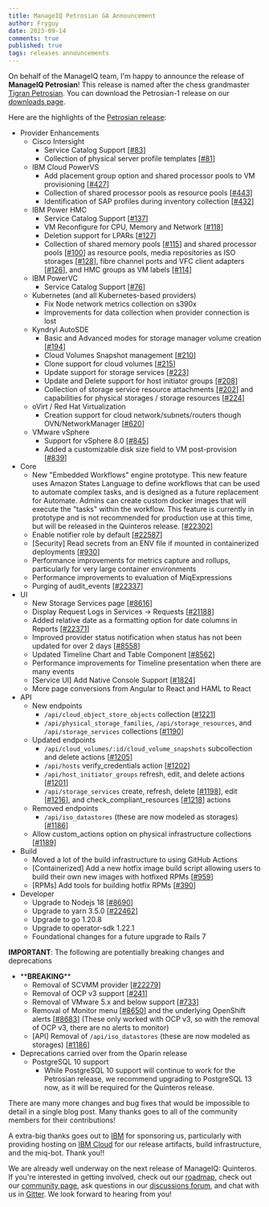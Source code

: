 ```yaml
---
title: ManageIQ Petrosian GA Announcement
author: Fryguy
date: 2023-09-14
comments: true
published: true
tags: releases announcements
---
```


On behalf of the ManageIQ team, I'm happy to announce the release of **ManageIQ Petrosian**! This release is named after the chess grandmaster [Tigran Petrosian](https://en.wikipedia.org/wiki/Tigran_Petrosian). You can download the Petrosian-1 release on our [downloads page](/download).

Here are the highlights of the [Petrosian release](https://github.com/orgs/ManageIQ/projects/13#column-19122600):

- Provider Enhancements
  - Cisco Intersight
    - Service Catalog Support [[#83](https://github.com/ManageIQ/manageiq-providers-cisco_intersight/pull/83)]
    - Collection of physical server profile templates [[#81](https://github.com/ManageIQ/manageiq-providers-cisco_intersight/pull/81)]
  - IBM Cloud PowerVS
    - Add placement group option and shared processor pools to VM provisioning [[#427](https://github.com/ManageIQ/manageiq-providers-ibm_cloud/pull/427)]
    - Collection of shared processor pools as resource pools [[#443](https://github.com/ManageIQ/manageiq-providers-ibm_cloud/pull/443)]
    - Identification of SAP profiles during inventory collection [[#432](https://github.com/ManageIQ/manageiq-providers-ibm_cloud/pull/432)]
  - IBM Power HMC
    - Service Catalog Support [[#137](https://github.com/ManageIQ/manageiq-providers-ibm_power_hmc/pull/137)]
    - VM Reconfigure for CPU, Memory and Network [[#118](https://github.com/ManageIQ/manageiq-providers-ibm_power_hmc/pull/118)]
    - Deletion support for LPARs [[#127](https://github.com/ManageIQ/manageiq-providers-ibm_power_hmc/pull/127)]
    - Collection of shared memory pools [[#115](https://github.com/ManageIQ/manageiq-providers-ibm_power_hmc/pull/115)] and shared processor pools [[#100](https://github.com/ManageIQ/manageiq-providers-ibm_power_hmc/pull/100)] as resource pools, media repositories as ISO storages [[#128](https://github.com/ManageIQ/manageiq-providers-ibm_power_hmc/pull/128)], fibre channel ports and VFC client adapters [[#126](https://github.com/ManageIQ/manageiq-providers-ibm_power_hmc/pull/126)], and HMC groups as VM labels [[#114](https://github.com/ManageIQ/manageiq-providers-ibm_power_hmc/pull/114)]
  - IBM PowerVC
    - Service Catalog Support [[#76](https://github.com/ManageIQ/manageiq-providers-ibm_power_vc/issues/76)]
  - Kubernetes (and all Kubernetes-based providers)
    - Fix Node network metrics collection on s390x
    - Improvements for data collection when provider connection is lost
  - Kyndryl AutoSDE
    - Basic and Advanced modes for storage manager volume creation [[#194](https://github.com/ManageIQ/manageiq-providers-autosde/pull/194)]
    - Cloud Volumes Snapshot management [[#210](https://github.com/ManageIQ/manageiq-providers-autosde/pull/210)]
    - Clone support for cloud volumes [[#215](https://github.com/ManageIQ/manageiq-providers-autosde/pull/215)]
    - Update support for storage services [[#223](https://github.com/ManageIQ/manageiq-providers-autosde/pull/223)]
    - Update and Delete support for host initiator groups [[#208](https://github.com/ManageIQ/manageiq-providers-autosde/pull/208)]
    - Collection of storage service resource attachments [[#202](https://github.com/ManageIQ/manageiq-providers-autosde/issues/202)] and capabilities for physical storages / storage resources [[#224](https://github.com/ManageIQ/manageiq-providers-autosde/pull/224)]
  - oVirt / Red Hat Virtualization
    - Creation support for cloud network/subnets/routers though OVN/NetworkManager [[#620](https://github.com/ManageIQ/manageiq-providers-ovirt/pull/620)]
  - VMware vSphere
    - Support for vSphere 8.0 [[#845](https://github.com/ManageIQ/manageiq-providers-vmware/issues/845)]
    - Added a customizable disk size field to VM post-provision [[#839](https://github.com/ManageIQ/manageiq-providers-vmware/pull/839)]
- Core
  - New "Embedded Workflows" engine prototype. This new feature uses Amazon States Language to define workflows that can be used to automate complex tasks, and is designed as a future replacement for Automate. Admins can create custom docker images that will execute the "tasks" within the workflow. This feature is currently in prototype and is not recommended for production use at this time, but will be released in the Quinteros release. [[#22302](https://github.com/ManageIQ/manageiq/issues/22302)]
  - Enable notifier role by default [[#22587](https://github.com/ManageIQ/manageiq/pull/22587)]
  - [Security] Read secrets from an ENV file if mounted in containerized deployments [[#930](https://github.com/ManageIQ/manageiq-pods/pull/930)]
  - Performance improvements for metrics capture and rollups, particularly for very large container environments
  - Performance improvements to evaluation of MiqExpressions
  - Purging of audit_events [[#22337](https://github.com/ManageIQ/manageiq/pull/22337)]
- UI
  - New Storage Services page [[#8616](https://github.com/ManageIQ/manageiq-ui-classic/issues/8616)]
  - Display Request Logs in Services -> Requests [[#21188](https://github.com/ManageIQ/manageiq/issues/21188)]
  - Added relative date as a formatting option for date columns in Reports [[#22371](https://github.com/ManageIQ/manageiq/issues/22371)]
  - Improved provider status notification when status has not been updated for over 2 days [[#8558](https://github.com/ManageIQ/manageiq-ui-classic/issues/8558)]
  - Updated Timeline Chart and Table Component [[#8562](https://github.com/ManageIQ/manageiq-ui-classic/pull/8562)]
  - Performance improvements for Timeline presentation when there are many events
  - [Service UI] Add Native Console Support [[#1824](https://github.com/ManageIQ/manageiq-ui-service/issues/1824)]
  - More page conversions from Angular to React and HAML to React
- API
  - New endpoints
    - `/api/cloud_object_store_objects` collection [[#1221](https://github.com/ManageIQ/manageiq-api/pull/1221)]
    - `/api/physical_storage_families`, `/api/storage_resources`, and `/api/storage_services` collections [[#1190](https://github.com/ManageIQ/manageiq-api/pull/1190)]
  - Updated endpoints
    - `/api/cloud_volumes/:id/cloud_volume_snapshots` subcollection and delete actions [[#1205](https://github.com/ManageIQ/manageiq-api/pull/1205)]
    - `/api/hosts` verify_credentials action [[#1202](https://github.com/ManageIQ/manageiq-api/pull/1202)]
    - `/api/host_initiator_groups` refresh, edit, and delete actions [[#1201](https://github.com/ManageIQ/manageiq-api/pull/1201)]
    - `/api/storage_services` create, refresh, delete [[#1198](https://github.com/ManageIQ/manageiq-api/pull/1198)], edit [[#1216](https://github.com/ManageIQ/manageiq-api/pull/1216)], and check_compliant_resources [[#1218](https://github.com/ManageIQ/manageiq-api/pull/1218)] actions
  - Removed endpoints
    - `/api/iso_datastores` (these are now modeled as storages) [[#1186](https://github.com/ManageIQ/manageiq-api/pull/1186)]
  - Allow custom_actions option on physical infrastructure collections [[#1189](https://github.com/ManageIQ/manageiq-api/pull/1189)]
- Build
  - Moved a lot of the build infrastructure to using GitHub Actions
  - [Containerized] Add a new hotfix image build script allowing users to build their own new images with hotfixed RPMs [[#959](https://github.com/ManageIQ/manageiq-pods/pull/959)]
  - [RPMs] Add tools for building hotfix RPMs [[#390](https://github.com/ManageIQ/manageiq-rpm_build/pull/390)]
- Developer
  - Upgrade to Nodejs 18 [[#8690](https://github.com/ManageIQ/manageiq-ui-classic/issues/8690)]
  - Upgrade to yarn 3.5.0 [[#22462](https://github.com/ManageIQ/manageiq/issues/22462)]
  - Upgrade to go 1.20.8
  - Upgrade to operator-sdk 1.22.1
  - Foundational changes for a future upgrade to Rails 7

**IMPORTANT**: The following are potentially breaking changes and deprecations

- \*\***BREAKING**\*\*
  - Removal of SCVMM provider [[#22279](https://github.com/ManageIQ/manageiq/pull/22279)]
  - Removal of OCP v3 support [[#241](https://github.com/ManageIQ/manageiq-providers-openshift/pull/241)]
  - Removal of VMware 5.x and below support [[#733](https://github.com/ManageIQ/manageiq-providers-vmware/pull/733)]
  - Removal of Monitor menu [[#8650](https://github.com/ManageIQ/manageiq-ui-classic/pull/8650)] and the underlying OpenShift alerts [[#8683](https://github.com/ManageIQ/manageiq-ui-classic/issues/8683)] (These only worked with OCP v3, so with the removal of OCP v3, there are no alerts to monitor)
  - [API] Removal of `/api/iso_datastores` (these are now modeled as storages) [[#1186](https://github.com/ManageIQ/manageiq-api/pull/1186)]
- Deprecations carried over from the Oparin release
  - PostgreSQL 10 support
    - While PostgreSQL 10 support will continue to work for the Petrosian release, we recommend upgrading to PostgreSQL 13 now, as it will be required for the Quinteros release.

There are many more changes and bug fixes that would be impossible to detail in a single blog post. Many thanks goes to all of the community members for their contributions!

A extra-big thanks goes out to [IBM](https://www.ibm.com) for sponsoring us, particularly with providing hosting on [IBM Cloud](https://cloud.ibm.com/) for our release artifacts, build infrastructure, and the miq-bot. Thank you!!

We are already well underway on the next release of ManageIQ: Quinteros. If you're interested in getting involved, check out our [roadmap](https://manageiq.org/roadmap), check out our [community page](https://manageiq.org/community), ask questions in our [discussions forum](https://github.com/ManageIQ/manageiq/discussions), and chat with us in [Gitter](https://gitter.im/ManageIQ/manageiq). We look forward to hearing from you!
